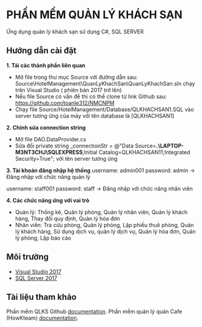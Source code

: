 # PHẦN MỀM QUẢN LÝ KHÁCH SẠN

Ứng dụng quản lý khách sạn sử dụng C#, SQL SERVER

## Hướng dẫn cài đặt

**1. Tải các thành phần liên quan**

* Mở file trong thư mục Source với đường dẫn sau: Source\HotelManagement\QuanLyKhachSan\QuanLyKhachSan.sln chạy trên Visual Studio ( phiên bản 2017 trở lên)
* Nếu file Source có vấn đề thì có thể clone từ link Github sau: https://github.com/toanle312/NMCNPM
* Chạy file Source/HotelManagement/Database/QLKHACHSAN1.SQL vào server tương ứng của máy với tên database là [QLKHACHSAN1] 

**2. Chỉnh sửa connection string**

* Mở file DAO.DataProvider.cs 
* Sửa đổi private string _connectionStr = 
@"Data Source=**.\LAPTOP-M3NT3CHJ\SQLEXPRESS**;Initial Catalog=QLKHACHSAN11;Integrated Security=True";
với tên server tương ứng

**3. Tài khoản đăng nhập hệ thống**
username: admin001
password: admin
$\to$ Đăng nhập với chức năng quản lý

username: staff001
password: staff
$\to$ Đăng nhập với chức năng nhân viên

**4. Các chức năng ứng với vai trò**
* Quản lý: Thống kê, Quản lý phòng, Quản lý nhân viên, Quản lý khách hàng, Thay đổi quy định, Quản lý hóa đơn
* Nhân viên: Tra cứu phòng, Quản lý phòng, Lập phiếu thuê phòng, Quản lý khách hàng, Sử dụng dịch vụ, quản lý dịch vụ, Quản lý hóa đơn, Quản lý phòng, Lập báo cáo


## Môi trường

* [Visual Studio 2017](https://visualstudio.microsoft.com/fr/downloads/?rr=https%3A%2F%2Fwww.google.com.vn%2F)
* [SQL Server 2017](https://www.microsoft.com/en-us/sql-server/sql-server-2017)

## Tài liệu tham khảo

Phần mềm QLKS Github [documentation](https://github.com/ThuctapnhomK51/QLKS).
Phần mềm quản lý quán Cafe (HowKteam) [documentation](https://www.youtube.com/playlist?list=PL33lvabfss1xnPhBJHjM0A8TEBBcGCTsf).

